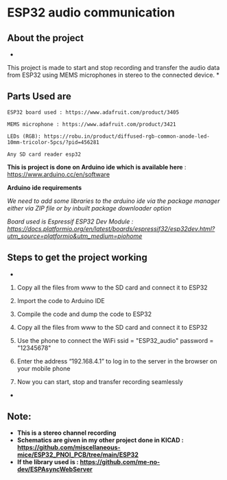 # ESP32 audio communication

## About the project

*
This project is made to start and stop recording and transfer the audio data from ESP32 using MEMS microphones in stereo to the connected device.
*

## Parts Used are 

```
ESP32 board used : https://www.adafruit.com/product/3405

MEMS microphone : https://www.adafruit.com/product/3421

LEDs (RGB): https://robu.in/product/diffused-rgb-common-anode-led-10mm-tricolor-5pcs/?pid=456281

Any SD card reader esp32
```


**This is project is done on Arduino ide which is available here**  :  https://www.arduino.cc/en/software

**Arduino ide requirements**

*We need to add some libraries to the arduino ide via the package manager either via ZIP file or by inbuilt package downloader option*

*Board used is Espressif ESP32 Dev Module : https://docs.platformio.org/en/latest/boards/espressif32/esp32dev.html?utm_source=platformio&utm_medium=piohome*


## Steps to get the project working

*
1) Copy all the files from www to the SD card and connect it to ESP32

2) Import the code to Arduino IDE 

3) Compile the code and dump the code to ESP32

4) Copy all the files from www to the SD card and connect it to ESP32

5) Use the phone to connect the WiFi ssid = "ESP32_audio" password = "12345678" 

6) Enter the address “192.168.4.1” to log in to the server in the browser on your mobile phone 

5) Now you can start, stop and transfer recording seamlessly
*


## Note:
-	**This is a stereo channel recording** 
- **Schematics are given in my other project done in KICAD : https://github.com/miscellaneous-mice/ESP32_PNOI_PCB/tree/main/ESP32**
- **If the library used is : https://github.com/me-no-dev/ESPAsyncWebServer**
